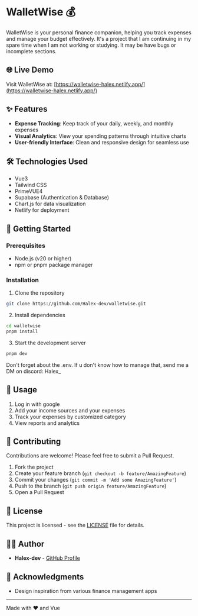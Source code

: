 # WalletWise 💰

WalletWise is your personal finance companion, helping you track expenses and manage your budget effectively. It's a project that I am continuing in my spare time when I am not working or studying. It may be have bugs or incomplete sections.

## 🌐 Live Demo

Visit WalletWise at: [https://walletwise-halex.netlify.app/](https://walletwise-halex.netlify.app/)

## ✨ Features

- **Expense Tracking**: Keep track of your daily, weekly, and monthly expenses
- **Visual Analytics**: View your spending patterns through intuitive charts
- **User-friendly Interface**: Clean and responsive design for seamless use

## 🛠️ Technologies Used

- Vue3
- Tailwind CSS
- PrimeVUE4
- Supabase (Authentication & Database)
- Chart.js for data visualization
- Netlify for deployment

## 🚀 Getting Started

### Prerequisites

- Node.js (v20 or higher)
- npm or pnpm package manager

### Installation

1. Clone the repository

```bash
git clone https://github.com/Halex-dev/walletwise.git
```

2. Install dependencies

```bash
cd walletwise
pnpm install
```

3. Start the development server

```bash
pnpm dev
```

Don't forget about the .env. If u don't know how to manage that, send me a DM on discord: Halex_
## 📱 Usage

1. Log in with google
2. Add your income sources and your expenses
3. Track your expenses by customized category
4. View reports and analytics

## 🤝 Contributing

Contributions are welcome! Please feel free to submit a Pull Request.

1. Fork the project
2. Create your feature branch (`git checkout -b feature/AmazingFeature`)
3. Commit your changes (`git commit -m 'Add some AmazingFeature'`)
4. Push to the branch (`git push origin feature/AmazingFeature`)
5. Open a Pull Request

## 📝 License

This project is licensed - see the [LICENSE](LICENSE) file for details.

## 👨‍💻 Author

- **Halex-dev** - [GitHub Profile](https://github.com/Halex-dev)

## 🙏 Acknowledgments

- Design inspiration from various finance management apps

---

Made with ❤️ and Vue
